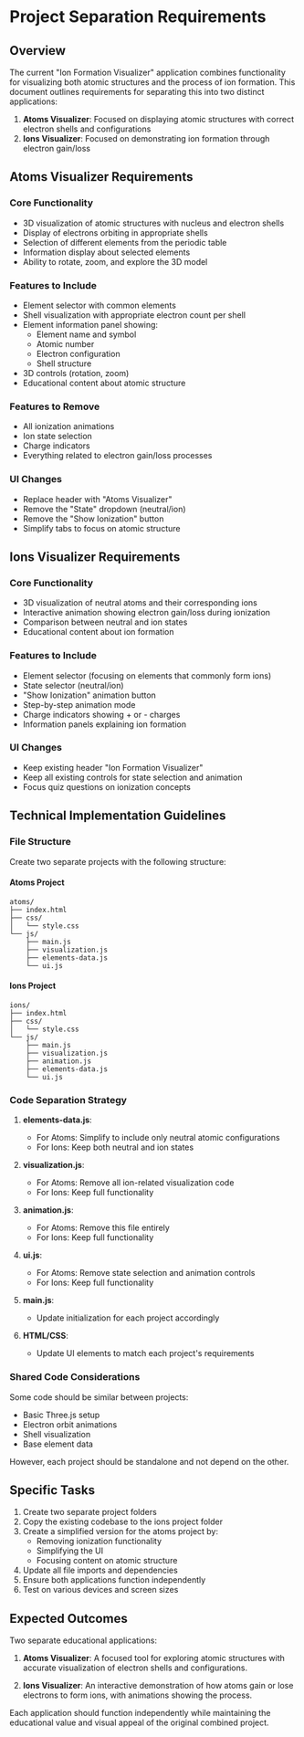# Project Separation Requirements

## Overview

The current "Ion Formation Visualizer" application combines functionality for visualizing both atomic structures and the process of ion formation. This document outlines requirements for separating this into two distinct applications:

1. **Atoms Visualizer**: Focused on displaying atomic structures with correct electron shells and configurations
2. **Ions Visualizer**: Focused on demonstrating ion formation through electron gain/loss

## Atoms Visualizer Requirements

### Core Functionality
- 3D visualization of atomic structures with nucleus and electron shells
- Display of electrons orbiting in appropriate shells
- Selection of different elements from the periodic table
- Information display about selected elements
- Ability to rotate, zoom, and explore the 3D model

### Features to Include
- Element selector with common elements
- Shell visualization with appropriate electron count per shell
- Element information panel showing:
  - Element name and symbol
  - Atomic number
  - Electron configuration
  - Shell structure
- 3D controls (rotation, zoom)
- Educational content about atomic structure

### Features to Remove
- All ionization animations
- Ion state selection
- Charge indicators
- Everything related to electron gain/loss processes

### UI Changes
- Replace header with "Atoms Visualizer"
- Remove the "State" dropdown (neutral/ion)
- Remove the "Show Ionization" button
- Simplify tabs to focus on atomic structure

## Ions Visualizer Requirements

### Core Functionality
- 3D visualization of neutral atoms and their corresponding ions
- Interactive animation showing electron gain/loss during ionization
- Comparison between neutral and ion states
- Educational content about ion formation

### Features to Include
- Element selector (focusing on elements that commonly form ions)
- State selector (neutral/ion)
- "Show Ionization" animation button
- Step-by-step animation mode
- Charge indicators showing + or - charges
- Information panels explaining ion formation

### UI Changes
- Keep existing header "Ion Formation Visualizer"
- Keep all existing controls for state selection and animation
- Focus quiz questions on ionization concepts

## Technical Implementation Guidelines

### File Structure
Create two separate projects with the following structure:

#### Atoms Project
```
atoms/
├── index.html
├── css/
│   └── style.css
└── js/
    ├── main.js
    ├── visualization.js
    ├── elements-data.js
    └── ui.js
```

#### Ions Project
```
ions/
├── index.html
├── css/
│   └── style.css
└── js/
    ├── main.js
    ├── visualization.js
    ├── animation.js
    ├── elements-data.js
    └── ui.js
```

### Code Separation Strategy

1. **elements-data.js**: 
   - For Atoms: Simplify to include only neutral atomic configurations
   - For Ions: Keep both neutral and ion states

2. **visualization.js**:
   - For Atoms: Remove all ion-related visualization code
   - For Ions: Keep full functionality

3. **animation.js**:
   - For Atoms: Remove this file entirely
   - For Ions: Keep full functionality

4. **ui.js**:
   - For Atoms: Remove state selection and animation controls
   - For Ions: Keep full functionality

5. **main.js**:
   - Update initialization for each project accordingly

6. **HTML/CSS**:
   - Update UI elements to match each project's requirements

### Shared Code Considerations

Some code should be similar between projects:
- Basic Three.js setup
- Electron orbit animations
- Shell visualization
- Base element data

However, each project should be standalone and not depend on the other.

## Specific Tasks

1. Create two separate project folders
2. Copy the existing codebase to the ions project folder
3. Create a simplified version for the atoms project by:
   - Removing ionization functionality
   - Simplifying the UI
   - Focusing content on atomic structure
4. Update all file imports and dependencies
5. Ensure both applications function independently
6. Test on various devices and screen sizes

## Expected Outcomes

Two separate educational applications:

1. **Atoms Visualizer**: A focused tool for exploring atomic structures with accurate visualization of electron shells and configurations.

2. **Ions Visualizer**: An interactive demonstration of how atoms gain or lose electrons to form ions, with animations showing the process.

Each application should function independently while maintaining the educational value and visual appeal of the original combined project.
